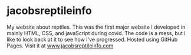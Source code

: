 # jacobsreptileinfo
My website about reptiles. This was the first major website I developed in mainly HTML, CSS, and javaScript during covid. The code is a mess, but I like to look back at it to see how I've progressed. Hosted using GitHub Pages. Visit it at <a href="https://www.jacobsreptileinfo.com" target="_blank">www.jacobsreptileinfo.com</a>
